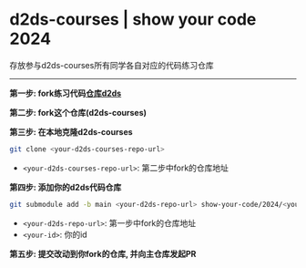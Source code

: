 # d2ds-courses | show your code 2024

存放参与d2ds-courses所有同学各自对应的代码练习仓库

---

**第一步: fork练习代码[仓库d2ds](https://github.com/Sunrisepeak/d2ds)**

**第二步: fork这个仓库(d2ds-courses)**

**第三步: 在本地克隆d2ds-courses**

```bash
git clone <your-d2ds-courses-repo-url>
```

- `<your-d2ds-courses-repo-url>`: 第二步中fork的仓库地址

**第四步: 添加你的d2ds代码仓库**

```bash
git submodule add -b main <your-d2ds-repo-url> show-your-code/2024/<your-id>
```

- `<your-d2ds-repo-url>`: 第一步中fork的仓库地址
- `<your-id>`: 你的id

**第五步: 提交改动到你fork的仓库, 并向主仓库发起PR**